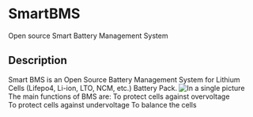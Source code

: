 # SmartBMS
Open source Smart Battery Management System


## Description
Smart BMS is an Open Source Battery Management System for Lithium Cells (Lifepo4, Li-ion, LTO, NCM, etc.) Battery Pack.
![In a single picture](https://raw.githubusercontent.com/shadmazumder/Xcode/master/InOnePicture.png)
The main functions of BMS are:
To protect cells against overvoltage  
To protect cells against undervoltage 
To balance the cells 
